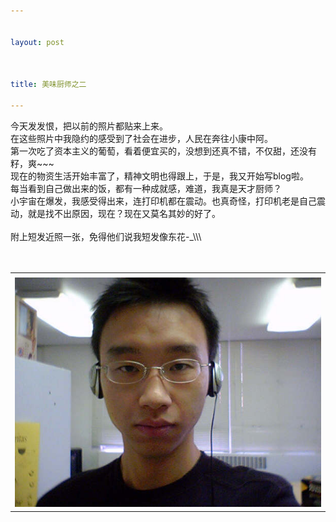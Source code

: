 ```yaml
--- 


layout: post



title: 美味厨师之二

---
```

<div id="msgcns!5F971C000415D85F!161" class="bvMsg">
<div>今天发发恨，把以前的照片都贴来上来。</div>
<div>在这些照片中我隐约的感受到了社会在进步，人民在奔往小康中阿。</div>
<div>第一次吃了资本主义的葡萄，看着便宜买的，没想到还真不错，不仅甜，还没有籽，爽~~~</div>
<div>现在的物资生活开始丰富了，精神文明也得跟上，于是，我又开始写blog啦。</div>
<div>每当看到自己做出来的饭，都有一种成就感，难道，我真是天才厨师？</div>
<div>小宇宙在爆发，我感受得出来，连打印机都在震动。也真奇怪，打印机老是自己震动，就是找不出原因，现在？现在又莫名其妙的好了。</div>
<div> </div>
<div>附上短发近照一张，免得他们说我短发像东花-_\\\</div>
<div> </div>
<div> </div>
</div>
<table cellspacing="0" border="0">
<tr><td></td></tr>
<tr><td valign="top"><a href="/assets/images/blog/2005-09-26-mei-wei-chu-shi-zhi-er-0.jpg" target="_blank" rel="WLPP;url=http://blufiles.storage.live.com/y1pMuQ4GHno8BbgnTc72knB-kDJ7x0KtKcSsa4KCbwq6aQKr3A63J5Q-FMPdetFa61UM5vy9FZxU3I;cnsid=cns!5F971C000415D85F!162"><img src="/assets/images/blog/2005-09-26-mei-wei-chu-shi-zhi-er-0.jpg" border="0" alt=""></a></td></tr>
</table>
